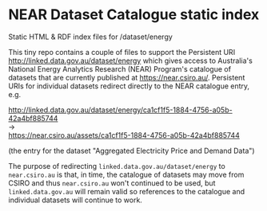 # NEAR Dataset Catalogue static index
Static HTML &amp; RDF index files for /dataset/energy

This tiny repo contains a couple of files to support the Persistent URI <http://linked.data.gov.au/dataset/energy> which gives access to Australia's National Energy Analytics Research (NEAR) Program's catalogue of datasets that are currently published at <https://near.csiro.au/>. Persistent URIs for individual datasets redirect directly to the NEAR catalogue entry, e.g. 

<http://linked.data.gov.au/dataset/energy/ca1cf1f5-1884-4756-a05b-42a4bf885744>  
&rarr;  
<https://near.csiro.au/assets/ca1cf1f5-1884-4756-a05b-42a4bf885744>

(the entry for the dataset "Aggregated Electricity Price and Demand Data")

The purpose of redirecting `linked.data.gov.au/dataset/energy` to `near.csiro.au` is that, in time, the catalogue of datasets may move from CSIRO and thus `near.csiro.au` won't continued to be used, but `linked.data.gov.au` will remain valid so references to the catalogue and individual datasets will continue to work.
